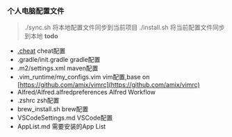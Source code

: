 ### 个人电脑配置文件

> ./sync.sh 将本地配置文件同步到当前项目
> ./install.sh 将当前配置文件同步到本地 **todo**

* [.cheat](https://github.com/cheat/cheat) cheat配置
* .gradle/init.gradle gradle配置
* .m2/settings.xml maven配置
* .vim_runtime/my_configs.vim vim配置,base on [https://github.com/amix/vimrc](https://github.com/amix/vimrc)
* Alfred/Alfred.alfredpreferences Alfred Workflow
* .zshrc zsh配置
* brew_install.sh brew配置
* VSCodeSettings.md VSCode配置
* AppList.md 需要安装的App List



